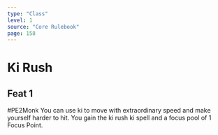 ```yaml
---
type: "Class"
level: 1
source: "Core Rulebook"
page: 158
---
```

# Ki Rush
## Feat 1
#PE2Monk
You can use ki to move with extraordinary speed and make yourself harder to hit. You gain the ki rush ki spell and a focus pool of 1 Focus Point.